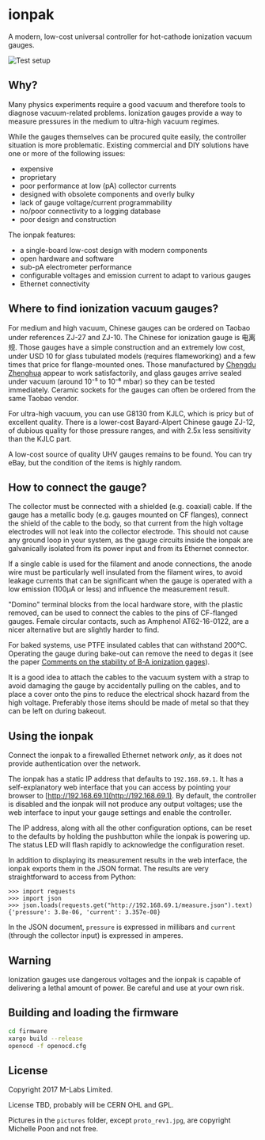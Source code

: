 ionpak
======

A modern, low-cost universal controller for hot-cathode ionization vacuum gauges.

![Test setup](https://raw.githubusercontent.com/m-labs/ionpak/master/pictures/full_ionpak_front_resized.jpg)

Why?
----

Many physics experiments require a good vacuum and therefore tools to diagnose vacuum-related problems. Ionization gauges provide a way to measure pressures in the medium to ultra-high vacuum regimes.

While the gauges themselves can be procured quite easily, the controller situation is more problematic. Existing commercial and DIY solutions have one or more of the following issues:

 * expensive
 * proprietary
 * poor performance at low (pA) collector currents
 * designed with obsolete components and overly bulky
 * lack of gauge voltage/current programmability
 * no/poor connectivity to a logging database
 * poor design and construction

The ionpak features:

 * a single-board low-cost design with modern components
 * open hardware and software
 * sub-pA electrometer performance
 * configurable voltages and emission current to adapt to various gauges
 * Ethernet connectivity

Where to find ionization vacuum gauges?
---------------------------------------

For medium and high vacuum, Chinese gauges can be ordered on Taobao under references ZJ-27 and ZJ-10. The Chinese for ionization gauge is 电离规. Those gauges have a simple construction and an extremely low cost, under USD 10 for glass tubulated models (requires flameworking) and a few times that price for flange-mounted ones. Those manufactured by [Chengdu Zhenghua](http://www.zhvacuum.com) appear to work satisfactorily, and glass gauges arrive sealed under vacuum (around 10⁻⁵ to 10⁻⁶ mbar) so they can be tested immediately. Ceramic sockets for the gauges can often be ordered from the same Taobao vendor.

For ultra-high vacuum, you can use G8130 from KJLC, which is pricy but of excellent quality. There is a lower-cost Bayard-Alpert Chinese gauge ZJ-12, of dubious quality for those pressure ranges, and with 2.5x less sensitivity than the KJLC part.

A low-cost source of quality UHV gauges remains to be found. You can try eBay, but the condition of the items is highly random.

How to connect the gauge?
-------------------------

The collector must be connected with a shielded (e.g. coaxial) cable. If the gauge has a metallic body (e.g. gauges mounted on CF flanges), connect the shield of the cable to the body, so that current from the high voltage electrodes will not leak into the collector electrode. This should not cause any ground loop in your system, as the gauge circuits inside the ionpak are galvanically isolated from its power input and from its Ethernet connector.

If a single cable is used for the filament and anode connections, the anode wire must be particularly well insulated from the filament wires, to avoid leakage currents that can be significant when the gauge is operated with a low emission (100µA or less) and influence the measurement result.

"Domino" terminal blocks from the local hardware store, with the plastic removed, can be used to connect the cables to the pins of CF-flanged gauges. Female circular contacts, such as Amphenol AT62-16-0122, are a nicer alternative but are slightly harder to find.

For baked systems, use PTFE insulated cables that can withstand 200°C. Operating the gauge during bake-out can remove the need to degas it (see the paper [Comments on the stability of B-A ionization gages](https://www.nist.gov/sites/default/files/documents/calibrations/jv13-2.pdf)).

It is a good idea to attach the cables to the vacuum system with a strap to avoid damaging the gauge by accidentally pulling on the cables, and to place a cover onto the pins to reduce the electrical shock hazard from the high voltage. Preferably those items should be made of metal so that they can be left on during bakeout.

Using the ionpak
----------------
Connect the ionpak to a firewalled Ethernet network *only*, as it does not provide authentication over the network.

The ionpak has a static IP address that defaults to `192.168.69.1`. It has a self-explanatory web interface that you can access by pointing your browser to [http://192.168.69.1](http://192.168.69.1). By default, the controller is disabled and the ionpak will not produce any output voltages; use the web interface to input your gauge settings and enable the controller.

The IP address, along with all the other configuration options, can be reset to the defaults by holding the pushbutton while the ionpak is powering up. The status LED will flash rapidly to acknowledge the configuration reset.

In addition to displaying its measurement results in the web interface, the ionpak exports them in the JSON format. The results are very straightforward to access from Python:

```
>>> import requests
>>> import json
>>> json.loads(requests.get("http://192.168.69.1/measure.json").text)
{'pressure': 3.8e-06, 'current': 3.357e-08}
```

In the JSON document, `pressure` is expressed in millibars and `current` (through the collector input) is expressed in amperes.

Warning
-------

Ionization gauges use dangerous voltages and the ionpak is capable of delivering a lethal amount of power. Be careful and use at your own risk.


Building and loading the firmware
---------------------------------

```sh
cd firmware
xargo build --release
openocd -f openocd.cfg
```

License
-------

Copyright 2017 M-Labs Limited.

License TBD, probably will be CERN OHL and GPL.

Pictures in the ``pictures`` folder, except ``proto_rev1.jpg``, are copyright Michelle Poon and not free.
